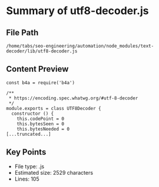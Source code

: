 # Summary of utf8-decoder.js
  
## File Path
`/home/tabs/seo-engineering/automation/node_modules/text-decoder/lib/utf8-decoder.js`

## Content Preview
```
const b4a = require('b4a')

/**
 * https://encoding.spec.whatwg.org/#utf-8-decoder
 */
module.exports = class UTF8Decoder {
  constructor () {
    this.codePoint = 0
    this.bytesSeen = 0
    this.bytesNeeded = 0
[...truncated...]
```

## Key Points
- File type: .js
- Estimated size: 2529 characters
- Lines: 105

